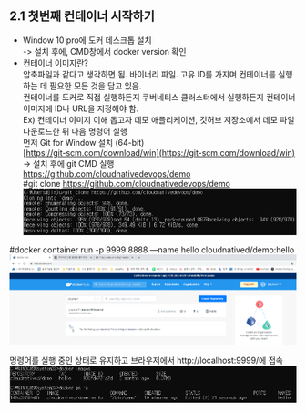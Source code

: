 ## 2.1 첫번째 컨테이너 시작하기
- Window 10 pro에 도커 데스크톱 설치  
-> 설치 후에, CMD창에서 docker version 확인
- 컨테이너 이미지란?  
압축파일과 같다고 생각하면 됨. 바이너리 파일. 고유 ID를 가지며 컨테이너를 실행하는 데 필요한 모든 것을 담고 있음.  
컨테이너를 도커로 직접 실행하든지 쿠버네티스 클러스터에서 실행하든지 컨테이너 이미지에 ID나 URL을 지정해야 함.  
Ex) 컨테이너 이미지 이해 돕고자 데모 애플리케이션, 깃허브 저장소에서 데모 파일 다운로드한 뒤 다음 명령어 실행  
먼저 Git for Window 설치 (64-bit)  
[https://git-scm.com/download/win](https://git-scm.com/download/win)  
→ 설치 후에 git CMD 실행  
https://github.com/cloudnativedevops/demo  
#git clone https://github.com/cloudnativedevops/demo
![ex_screenshot](./img/Untitled.png)  

#docker container run -p 9999:8888 —name hello cloudnatived/demo:hello  
![ex_screenshot](./img/Untitled(4).png)  

명령어를 실행 중인 상태로 유지하고 브라우저에서 http://localhost:9999/에 접속   
![ex_screenshot](./img/Untitled(3).png)  
